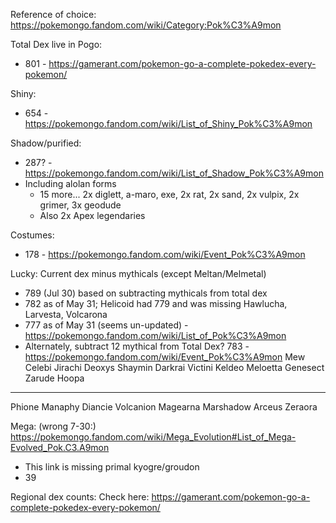 Reference of choice:
https://pokemongo.fandom.com/wiki/Category:Pok%C3%A9mon

Total Dex live in Pogo:
- 801 - https://gamerant.com/pokemon-go-a-complete-pokedex-every-pokemon/

Shiny:
- 654 - https://pokemongo.fandom.com/wiki/List_of_Shiny_Pok%C3%A9mon

Shadow/purified:
- 287? - https://pokemongo.fandom.com/wiki/List_of_Shadow_Pok%C3%A9mon
- Including alolan forms
  - 15 more...
    2x diglett, a-maro, exe, 2x rat, 2x sand, 2x vulpix, 2x grimer, 3x geodude
  - Also 2x Apex legendaries

Costumes:
- 178 - https://pokemongo.fandom.com/wiki/Event_Pok%C3%A9mon

Lucky: Current dex minus mythicals (except Meltan/Melmetal)
- 789 (Jul 30) based on subtracting mythicals from total dex
- 782 as of May 31; Helicoid had 779 and was missing Hawlucha, Larvesta, Volcarona
- 777 as of May 31 (seems un-updated) - https://pokemongo.fandom.com/wiki/List_of_Pok%C3%A9mon
- Alternately, subtract 12 mythical from Total Dex? 783 - https://pokemongo.fandom.com/wiki/Event_Pok%C3%A9mon
 Mew
 Celebi
 Jirachi
 Deoxys
 Shaymin
 Darkrai
 Victini
 Keldeo
 Meloetta
 Genesect
 Zarude
 Hoopa
 ---
 Phione
 Manaphy
 Diancie
 Volcanion
 Magearna
 Marshadow
 Arceus
 Zeraora

Mega:
(wrong 7-30:) https://pokemongo.fandom.com/wiki/Mega_Evolution#List_of_Mega-Evolved_Pok.C3.A9mon
- This link is missing primal kyogre/groudon
- 39

Regional dex counts: Check here:
https://gamerant.com/pokemon-go-a-complete-pokedex-every-pokemon/
